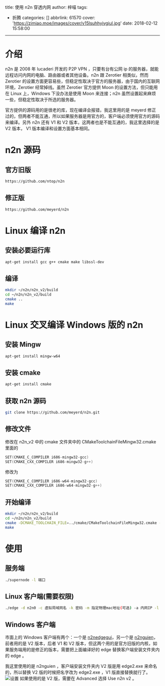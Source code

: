 title: 使用 n2n 穿透内网
author: 梓喵
tags:
  - 折腾
categories: []
abbrlink: 61570
cover: 'https://zimiao.moe/images/cover/v15lsuhhyivgiul.jpg'
date: 2018-02-12 15:58:00
---
# 介绍

n2n 是 2008 年 lucaderi 开发的 P2P VPN ，只要有台有公网 ip 的服务器，就能远程访问内网的电脑、路由器或者其他设备。n2n 跟 Zerotier 相类似，然而 Zerotier 的设置方面更容易些，但稳定性取决于官方的服务器，由于国内的互联网环境，Zerotier 经常掉线。虽然 Zerotier 官方提供 Moon 的设置方法，但只能用在 Linux 上，Windows 下没办法是使用 Moon 来连接；n2n 虽然设置起来麻烦一些，但稳定性取决于所选的服务器。

官方提供的源码用的是很老的库，现在编译会报错，我这里用的是 meyerd 修正过的，但两者不能互通，所以如果服务器是用官方的，客户端必须使用官方的源码来编译。另外 n2n 还有 V1 和 V2 版本，这两者也是不能互通的，我这里选择的是 V2 版本， V1 版本编译和设置方面基本相同。

# n2n 源码
## 官方旧版
```bash
https://github.com/ntop/n2n
```
## 修正版
```bash
https://github.com/meyerd/n2n
```


# Linux 编译 n2n
## 安装必要运行库

```bash
apt-get install gcc g++ cmake make libssl-dev
```

## 编译
```bash
mkdir ~/n2n/n2n_v2/build
cd ~/n2n/n2n_v2/build
cmake ..
make
```

# Linux 交叉编译 Windows 版的 n2n
## 安装 Mingw
```bash
apt-get install mingw-w64
```

## 安装 cmake
```bash
apt-get install cmake
```

## 获取 n2n 源码
```bash
git clone https://github.com/meyerd/n2n.git
```

## 修改文件
修改在 n2n_v2 中的 cmake 文件夹中的 CMakeToolchainFileMingw32.cmake 里面的

``` c
SET(CMAKE_C_COMPILER i686-mingw32-gcc)
SET(CMAKE_CXX_COMPILER i686-mingw32-g++)
```

修改为

``` c
SET(CMAKE_C_COMPILER i686-w64-mingw32-gcc)
SET(CMAKE_CXX_COMPILER i686-w64-mingw32-g++)
```

## 开始编译
```bash
mkdir ~/n2n/n2n_v2/build
cd ~/n2n/n2n_v2/build
cmake -DCMAKE_TOOLCHAIN_FILE=../cmake/CMakeToolchainFileMingw32.cmake --build ./ ../
make
```
# 使用
## 服务端
```bash
./supernode -l 端口
```

## Linux 客户端(需要权限)
```bash
./edge -d n2n0 -c 虚拟局域网名 -k 密码 -m 指定物理mac地址(可选) -a 内网IP -l 服务端IP:端口号
```

## Windows 客户端
市面上的 Windows 客户端有两个：一个是 [n2nedgegui](https://sourceforge.net/projects/n2nedgegui/)，另一个是 [n2nguien](http://www.vpnhosting.cz/n2nguien.exe)，前者用的是 V2 版本，后者 V1 和 V2 版本，但这两个用的是官方旧版的内核，如果服务端用的是修正的版本，需要把上面编译好的 edge 替换客户端安装文件夹内的 edge 。

我这里使用的是 n2nguien ，客户端安装文件夹内 V2 版是用 edge2.exe 来命名的，所以替换 V2 版的时候把名字改为 edge2.exe ，V1 版直接替换就行了。
![设置](https://i.loli.net/2018/05/02/5ae98660ae3f0.jpg)
如果使用的是 V2 版，需要在 Advanced 选择 Use n2n v2 。